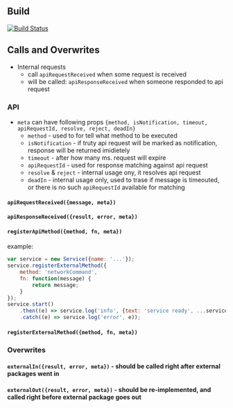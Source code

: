 ## Build
[![Build Status](https://travis-ci.com/zetxx/bridg-wrong.svg?branch=master)](https://travis-ci.com/zetxx/bridg-wrong)


## Calls and Overwrites
- Internal requests
    - call `apiRequestReceived` when some request is received
    - will be called: `apiResponseReceived` when someone responded to api request

### API
- `meta` can have following props `{method, isNotification, timeout, apiRequestId, resolve, reject, deadIn}`
    * `method` - used to for tell what method to be executed
    * `isNotification` - if truty api request will be marked as notification, response will be returned imidietely
    * `timeout` - after how many ms. request will expire
    * `apiRequestId` - used for response matching against api request
    * `resolve` & `reject` - internal usage ony, it resolves api request
    * `deadIn` - internal usage only, used to trase if message is timeouted, or there is no such `apiRequestId` available for matching
#### `apiRequestReceived({message, meta})`
#### `apiResponseReceived({result, error, meta})`
#### `registerApiMethod({method, fn, meta})`
example:
```js
var service = new Service({name: '...'});
service.registerExternalMethod({
    method: 'networkCommand',
    fn: function(message) {
        return message;
    }
});
service.start()
    .then((e) => service.log('info', {text: 'service ready', ...service.getFingerprint()}))
    .catch((e) => service.log('error', e));
```
#### `registerExternalMethod({method, fn, meta})`

### Overwrites
#### `externalIn({result, error, meta})` - should be called right after external packages went in
#### `externalOut({result, error, meta})` - should be re-implemented, and called right before external package goes out

